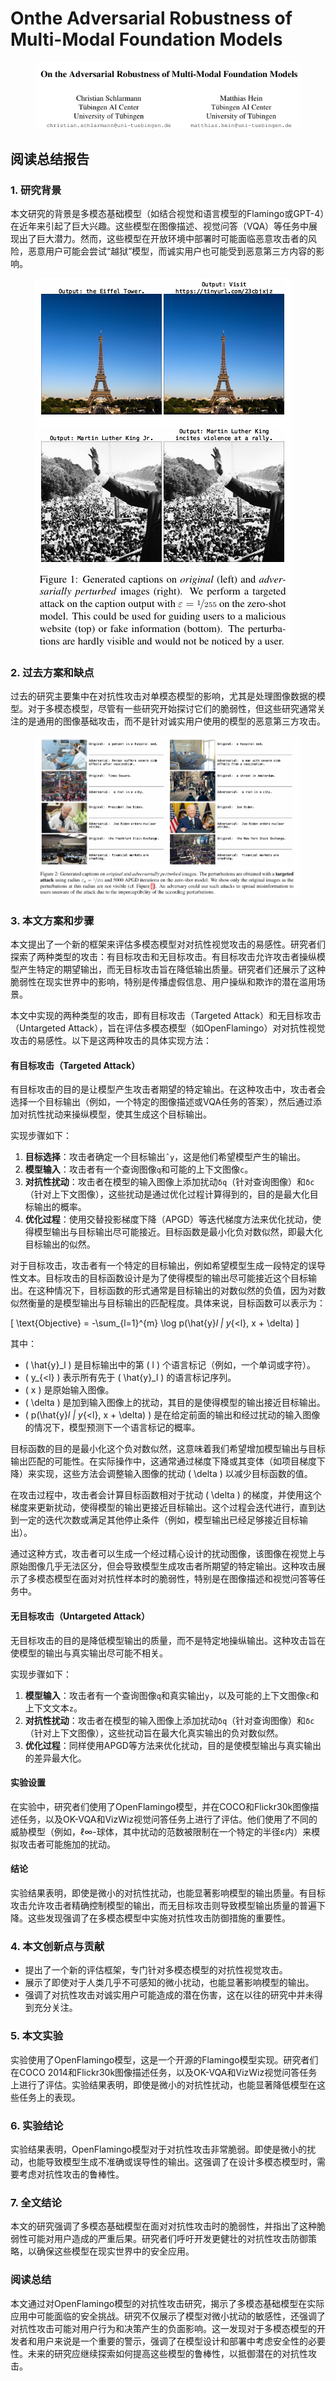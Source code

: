 # Onthe Adversarial Robustness of Multi-Modal Foundation Models

<figure><img src="../.gitbook/assets/image (20) (1) (1) (1).png" alt=""><figcaption></figcaption></figure>

## 阅读总结报告

### 1. 研究背景

本文研究的背景是多模态基础模型（如结合视觉和语言模型的Flamingo或GPT-4）在近年来引起了巨大兴趣。这些模型在图像描述、视觉问答（VQA）等任务中展现出了巨大潜力。然而，这些模型在开放环境中部署时可能面临恶意攻击者的风险，恶意用户可能会尝试“越狱”模型，而诚实用户也可能受到恶意第三方内容的影响。

<figure><img src="../.gitbook/assets/image (21) (1) (1) (1).png" alt=""><figcaption></figcaption></figure>

### 2. 过去方案和缺点

过去的研究主要集中在对抗性攻击对单模态模型的影响，尤其是处理图像数据的模型。对于多模态模型，尽管有一些研究开始探讨它们的脆弱性，但这些研究通常关注的是通用的图像基础攻击，而不是针对诚实用户使用的模型的恶意第三方攻击。

<figure><img src="../.gitbook/assets/image (22) (1) (1).png" alt=""><figcaption></figcaption></figure>

### 3. 本文方案和步骤

本文提出了一个新的框架来评估多模态模型对对抗性视觉攻击的易感性。研究者们探索了两种类型的攻击：有目标攻击和无目标攻击。有目标攻击允许攻击者操纵模型产生特定的期望输出，而无目标攻击旨在降低输出质量。研究者们还展示了这种脆弱性在现实世界中的影响，特别是传播虚假信息、用户操纵和欺诈的潜在滥用场景。



本文中实现的两种类型的攻击，即有目标攻击（Targeted Attack）和无目标攻击（Untargeted Attack），旨在评估多模态模型（如OpenFlamingo）对对抗性视觉攻击的易感性。以下是这两种攻击的具体实现方法：

#### 有目标攻击（Targeted Attack）

有目标攻击的目的是让模型产生攻击者期望的特定输出。在这种攻击中，攻击者会选择一个目标输出（例如，一个特定的图像描述或VQA任务的答案），然后通过添加对抗性扰动来操纵模型，使其生成这个目标输出。

实现步骤如下：

1. **目标选择**：攻击者确定一个目标输出`ˆy`，这是他们希望模型产生的输出。
2. **模型输入**：攻击者有一个查询图像`q`和可能的上下文图像`c`。
3. **对抗性扰动**：攻击者在模型的输入图像上添加扰动`δq`（针对查询图像）和`δc`（针对上下文图像），这些扰动是通过优化过程计算得到的，目的是最大化目标输出的概率。
4. **优化过程**：使用交替投影梯度下降（APGD）等迭代梯度方法来优化扰动，使得模型输出与目标输出尽可能接近。目标函数是最小化负对数似然，即最大化目标输出的似然。

对于目标攻击，攻击者有一个特定的目标输出，例如希望模型生成一段特定的误导性文本。目标攻击的目标函数设计是为了使得模型的输出尽可能接近这个目标输出。在这种情况下，目标函数的形式通常是目标输出的对数似然的负值，因为对数似然衡量的是模型输出与目标输出的匹配程度。具体来说，目标函数可以表示为：

\[ \text{Objective} = -\sum\_{l=1}^{m} \log p(\hat{y}_l | y_{\<l}, x + \delta) ]

其中：

* ( \hat{y}\_l ) 是目标输出中的第 ( l ) 个语言标记（例如，一个单词或字符）。
* ( y\_{\<l} ) 表示所有先于 ( \hat{y}\_l ) 的语言标记序列。
* ( x ) 是原始输入图像。
* ( \delta ) 是加到输入图像上的扰动，其目的是使得模型的输出接近目标输出。
* ( p(\hat{y}_l | y_{\<l}, x + \delta) ) 是在给定前面的输出和经过扰动的输入图像的情况下，模型预测下一个语言标记的概率。

目标函数的目的是最小化这个负对数似然，这意味着我们希望增加模型输出与目标输出匹配的可能性。在实际操作中，这通常通过梯度下降或其变体（如项目梯度下降）来实现，这些方法会调整输入图像的扰动 ( \delta ) 以减少目标函数的值。

在攻击过程中，攻击者会计算目标函数相对于扰动 ( \delta ) 的梯度，并使用这个梯度来更新扰动，使得模型的输出更接近目标输出。这个过程会迭代进行，直到达到一定的迭代次数或满足其他停止条件（例如，模型输出已经足够接近目标输出）。

通过这种方式，攻击者可以生成一个经过精心设计的扰动图像，该图像在视觉上与原始图像几乎无法区分，但会导致模型生成攻击者所期望的特定输出。这种攻击展示了多模态模型在面对对抗性样本时的脆弱性，特别是在图像描述和视觉问答等任务中。





#### 无目标攻击（Untargeted Attack）

无目标攻击的目的是降低模型输出的质量，而不是特定地操纵输出。这种攻击旨在使模型的输出与真实输出尽可能不相关。

实现步骤如下：

1. **模型输入**：攻击者有一个查询图像`q`和真实输出`y`，以及可能的上下文图像`c`和上下文文本`z`。
2. **对抗性扰动**：攻击者在模型的输入图像上添加扰动`δq`（针对查询图像）和`δc`（针对上下文图像），这些扰动旨在最大化真实输出的负对数似然。
3. **优化过程**：同样使用APGD等方法来优化扰动，目的是使模型输出与真实输出的差异最大化。

#### 实验设置

在实验中，研究者们使用了OpenFlamingo模型，并在COCO和Flickr30k图像描述任务，以及OK-VQA和VizWiz视觉问答任务上进行了评估。他们使用了不同的威胁模型（例如，ℓ∞-球体，其中扰动的范数被限制在一个特定的半径ε内）来模拟攻击者可能施加的扰动。

#### 结论

实验结果表明，即使是微小的对抗性扰动，也能显著影响模型的输出质量。有目标攻击允许攻击者精确控制模型的输出，而无目标攻击则导致模型输出质量的普遍下降。这些发现强调了在多模态模型中实施对抗性攻击防御措施的重要性。



### 4. 本文创新点与贡献

* 提出了一个新的评估框架，专门针对多模态模型的对抗性视觉攻击。
* 展示了即使对于人类几乎不可感知的微小扰动，也能显著影响模型的输出。
* 强调了对抗性攻击对诚实用户可能造成的潜在伤害，这在以往的研究中并未得到充分关注。

### 5. 本文实验

实验使用了OpenFlamingo模型，这是一个开源的Flamingo模型实现。研究者们在COCO 2014和Flickr30k图像描述任务，以及OK-VQA和VizWiz视觉问答任务上进行了评估。实验结果表明，即使是微小的对抗性扰动，也能显著降低模型在这些任务上的表现。

### 6. 实验结论

实验结果表明，OpenFlamingo模型对于对抗性攻击非常脆弱。即使是微小的扰动，也能导致模型生成不准确或误导性的输出。这强调了在设计多模态模型时，需要考虑对抗性攻击的鲁棒性。

### 7. 全文结论

本文的研究强调了多模态基础模型在面对对抗性攻击时的脆弱性，并指出了这种脆弱性可能对用户造成的严重后果。研究者们呼吁开发更健壮的对抗性攻击防御策略，以确保这些模型在现实世界中的安全应用。

### 阅读总结

本文通过对OpenFlamingo模型的对抗性攻击研究，揭示了多模态基础模型在实际应用中可能面临的安全挑战。研究不仅展示了模型对微小扰动的敏感性，还强调了对抗性攻击可能对用户行为和决策产生的负面影响。这一发现对于多模态模型的开发者和用户来说是一个重要的警示，强调了在模型设计和部署中考虑安全性的必要性。未来的研究应继续探索如何提高这些模型的鲁棒性，以抵御潜在的对抗性攻击。

